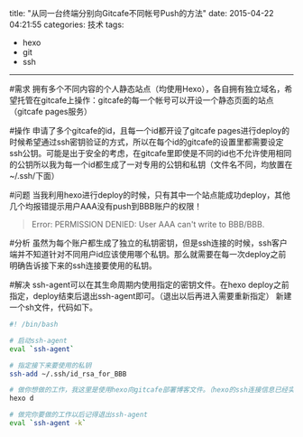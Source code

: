 title: "从同一台终端分别向Gitcafe不同帐号Push的方法"
date: 2015-04-22 04:21:55
categories: 技术
tags:
- hexo
- git
- ssh
---
#需求
拥有多个不同内容的个人静态站点（均使用Hexo），各自拥有独立域名，希望托管在gitcafe上操作：gitcafe的每一个帐号可以开设一个静态页面的站点（gitcafe pages服务）

#操作
申请了多个gitcafe的id，且每一个id都开设了gitcafe pages进行deploy的时候希望通过ssh密钥验证的方式，所以在每个id的gitcafe的设置里都需要设定ssh公钥。可能是出于安全的考虑，在gitcafe里即使是不同的id也不允许使用相同的公钥所以我为每一个id都生成了一对专用的公钥和私钥（文件名不同，均放置在~/.ssh/下面）

#问题
当我利用hexo进行deploy的时候，只有其中一个站点能成功deploy，其他几个均报错提示用户AAA没有push到BBB账户的权限！
> Error: PERMISSION DENIED: User AAA can't write to BBB/BBB.

#分析
虽然为每个账户都生成了独立的私钥密钥，但是ssh连接的时候，ssh客户端并不知道针对不同用户id应该使用哪个私钥。那么就需要在每一次deploy之前明确告诉接下来的ssh连接要使用的私钥。

#解决
ssh-agent可以在其生命周期内使用指定的密钥文件。在hexo deploy之前指定，deploy结束后退出ssh-agent即可。（退出以后再进入需要重新指定）
新建一个sh文件，代码如下。

``` bash
#! /bin/bash

# 启动ssh-agent
eval `ssh-agent`

# 指定接下来要使用的私钥
ssh-add ~/.ssh/id_rsa_for_BBB

# 做你想做的工作，我这里是使用hexo向gitcafe部署博客文件。（hexo的ssh连接信息已经实现配置好了，这部分不是本文重点，省略）
hexo d

# 做完你要做的工作以后记得退出ssh-agent
eval `ssh-agent -k`
```
